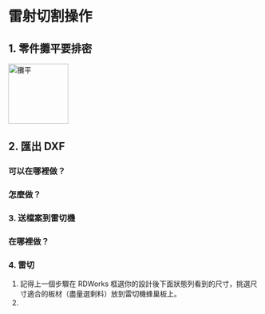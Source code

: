 # 雷射切割操作

## 1. 零件攤平要排密

<img src="http://nandemoi.github.io/zl111/lc/lc.001.jpeg" alt="攤平" height="120">

## 2. 匯出 DXF

### 可以在哪裡做？

### 怎麼做？

### 3. 送檔案到雷切機

### 在哪裡做？

### 4. 雷切

1. 記得上一個步驟在 RDWorks 框選你的設計後下面狀態列看到的尺寸，挑選尺寸適合的板材（盡量選剩料）放到雷切機蜂巢板上。
2. 